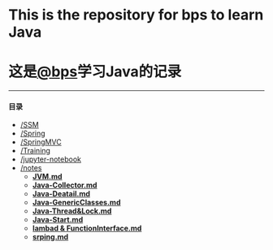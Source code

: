 # This is the repository for bps to learn Java
# 这是[@bps](https://github.com/bps97 "@bps")学习Java的记录

---
#### 目录
- [/SSM](https://github.com/bps97/Java-learn-trace/tree/master/SSM)
- [/Spring](https://github.com/bps97/Java-learn-trace/tree/master/Spring)
- [/SpringMVC](https://github.com/bps97/Java-learn-trace/tree/master/SpringMVC)
- [/Training](https://github.com/bps97/Java-learn-trace/tree/master/Training)
- [/jupyter-notebook](https://github.com/bps97/Java-learn-trace/tree/master/jupyter-notebook)
- [/notes](https://github.com/bps97/Java-learn-trace/tree/master/notes)
  - **[JVM.md](https://github.com/bps97/bps-Java/blob/master/notes/JVM.md "JVM.md")**
  - **[Java-Collector.md](https://github.com/bps97/bps-Java/blob/master/notes/Java-Collector.md "Java-Collector.md")**
  - **[Java-Deatail.md](https://github.com/bps97/bps-Java/blob/master/notes/Java-Detail.md "Java-Detail.md")**
  - **[Java-GenericClasses.md](https://github.com/bps97/bps-Java/blob/master/notes/Java-GenericClasses.md "Java-GenericClasses.md")**
  - **[Java-Thread&Lock.md](https://github.com/bps97/bps-Java/blob/master/notes/Java-Thread&Lock.md "Java-Thread&Lock.md")**
  - **[Java-Start.md](https://github.com/bps97/bps-Java/blob/master/notes/Java-Start.md "Java-Start.md")**
  - **[lambad & FunctionInterface.md](https://github.com/bps97/Java-learn-trace/blob/master/notes/lambad%20%26%20FunctionInterface.md)**
  - **[srping.md](https://github.com/bps97/Java-learn-trace/blob/master/notes/spring.md)**
